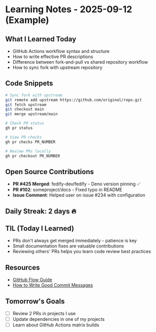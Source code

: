 # Learning Notes - 2025-09-12 (Example)

## What I Learned Today
- GitHub Actions workflow syntax and structure
- How to write effective PR descriptions
- Difference between fork-and-pull vs shared repository workflow
- How to sync fork with upstream repository

## Code Snippets
```bash
# Sync fork with upstream
git remote add upstream https://github.com/original/repo.git
git fetch upstream
git checkout main
git merge upstream/main

# Check PR status
gh pr status

# View PR checks
gh pr checks PR_NUMBER

# Review PRs locally
gh pr checkout PR_NUMBER
```

## Open Source Contributions
- **PR #425 Merged**: fedify-dev/fedify - Deno version pinning ✅
- **PR #102**: someproject/docs - Fixed typo in README
- **Issue Comment**: Helped user on issue #234 with configuration

## Daily Streak: 2 days 🔥

## TIL (Today I Learned)
- PRs don't always get merged immediately - patience is key
- Small documentation fixes are valuable contributions
- Reviewing others' PRs helps you learn code review best practices

## Resources
- [GitHub Flow Guide](https://guides.github.com/introduction/flow/)
- [How to Write Good Commit Messages](https://chris.beams.io/posts/git-commit/)

## Tomorrow's Goals
- [ ] Review 2 PRs in projects I use
- [ ] Update dependencies in one of my projects
- [ ] Learn about GitHub Actions matrix builds